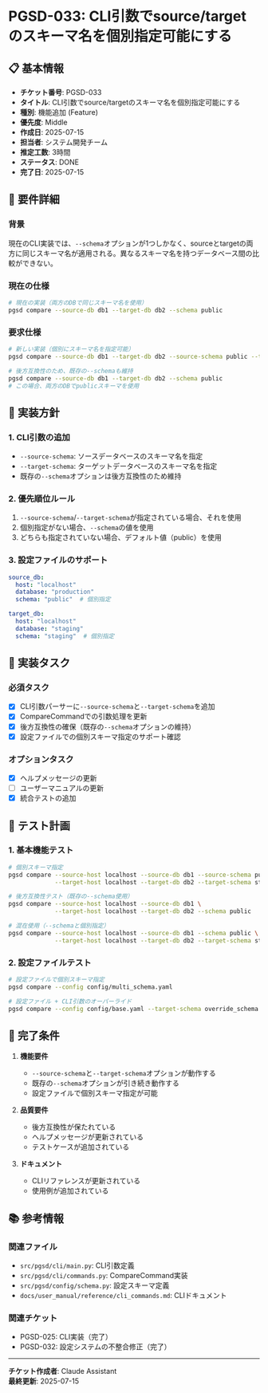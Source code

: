 # PGSD-033: CLI引数でsource/targetのスキーマ名を個別指定可能にする

## 📋 基本情報

- **チケット番号**: PGSD-033
- **タイトル**: CLI引数でsource/targetのスキーマ名を個別指定可能にする
- **種別**: 機能追加 (Feature)
- **優先度**: Middle
- **作成日**: 2025-07-15
- **担当者**: システム開発チーム
- **推定工数**: 3時間
- **ステータス**: DONE
- **完了日**: 2025-07-15

## 📝 要件詳細

### 背景
現在のCLI実装では、`--schema`オプションが1つしかなく、sourceとtargetの両方に同じスキーマ名が適用される。異なるスキーマ名を持つデータベース間の比較ができない。

### 現在の仕様
```bash
# 現在の実装（両方のDBで同じスキーマ名を使用）
pgsd compare --source-db db1 --target-db db2 --schema public
```

### 要求仕様
```bash
# 新しい実装（個別にスキーマ名を指定可能）
pgsd compare --source-db db1 --target-db db2 --source-schema public --target-schema staging

# 後方互換性のため、既存の--schemaも維持
pgsd compare --source-db db1 --target-db db2 --schema public
# この場合、両方のDBでpublicスキーマを使用
```

## 🎯 実装方針

### 1. CLI引数の追加
- `--source-schema`: ソースデータベースのスキーマ名を指定
- `--target-schema`: ターゲットデータベースのスキーマ名を指定
- 既存の`--schema`オプションは後方互換性のため維持

### 2. 優先順位ルール
1. `--source-schema`/`--target-schema`が指定されている場合、それを使用
2. 個別指定がない場合、`--schema`の値を使用
3. どちらも指定されていない場合、デフォルト値（public）を使用

### 3. 設定ファイルのサポート
```yaml
source_db:
  host: "localhost"
  database: "production"
  schema: "public"  # 個別指定

target_db:
  host: "localhost"
  database: "staging"
  schema: "staging"  # 個別指定
```

## 📝 実装タスク

### 必須タスク
- [x] CLI引数パーサーに`--source-schema`と`--target-schema`を追加
- [x] CompareCommandでの引数処理を更新
- [x] 後方互換性の確保（既存の`--schema`オプションの維持）
- [x] 設定ファイルでの個別スキーマ指定のサポート確認

### オプションタスク
- [x] ヘルプメッセージの更新
- [ ] ユーザーマニュアルの更新
- [x] 統合テストの追加

## 🧪 テスト計画

### 1. 基本機能テスト
```bash
# 個別スキーマ指定
pgsd compare --source-host localhost --source-db db1 --source-schema public \
             --target-host localhost --target-db db2 --target-schema staging

# 後方互換性テスト（既存の--schema使用）
pgsd compare --source-host localhost --source-db db1 \
             --target-host localhost --target-db db2 --schema public

# 混在使用（--schemaと個別指定）
pgsd compare --source-host localhost --source-db db1 --schema public \
             --target-host localhost --target-db db2 --target-schema staging
```

### 2. 設定ファイルテスト
```bash
# 設定ファイルで個別スキーマ指定
pgsd compare --config config/multi_schema.yaml

# 設定ファイル + CLI引数のオーバーライド
pgsd compare --config config/base.yaml --target-schema override_schema
```

## 🚀 完了条件

1. **機能要件**
   - `--source-schema`と`--target-schema`オプションが動作する
   - 既存の`--schema`オプションが引き続き動作する
   - 設定ファイルで個別スキーマ指定が可能

2. **品質要件**
   - 後方互換性が保たれている
   - ヘルプメッセージが更新されている
   - テストケースが追加されている

3. **ドキュメント**
   - CLIリファレンスが更新されている
   - 使用例が追加されている

## 📚 参考情報

### 関連ファイル
- `src/pgsd/cli/main.py`: CLI引数定義
- `src/pgsd/cli/commands.py`: CompareCommand実装
- `src/pgsd/config/schema.py`: 設定スキーマ定義
- `docs/user_manual/reference/cli_commands.md`: CLIドキュメント

### 関連チケット
- PGSD-025: CLI実装（完了）
- PGSD-032: 設定システムの不整合修正（完了）

---
**チケット作成者**: Claude Assistant  
**最終更新**: 2025-07-15